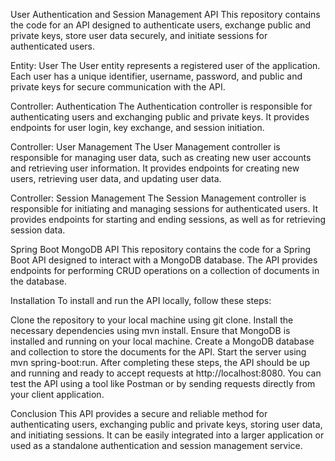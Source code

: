User Authentication and Session Management API
This repository contains the code for an API designed to authenticate users, exchange public and private keys, store user data securely, and initiate sessions for authenticated users.

Entity: User
The User entity represents a registered user of the application. Each user has a unique identifier, username, password, and public and private keys for secure communication with the API.

Controller: Authentication
The Authentication controller is responsible for authenticating users and exchanging public and private keys. It provides endpoints for user login, key exchange, and session initiation.

Controller: User Management
The User Management controller is responsible for managing user data, such as creating new user accounts and retrieving user information. It provides endpoints for creating new users, retrieving user data, and updating user data.

Controller: Session Management
The Session Management controller is responsible for initiating and managing sessions for authenticated users. It provides endpoints for starting and ending sessions, as well as for retrieving session data.

Spring Boot MongoDB API
This repository contains the code for a Spring Boot API designed to interact with a MongoDB database. The API provides endpoints for performing CRUD operations on a collection of documents in the database.

Installation
To install and run the API locally, follow these steps:

Clone the repository to your local machine using git clone.
Install the necessary dependencies using mvn install.
Ensure that MongoDB is installed and running on your local machine.
Create a MongoDB database and collection to store the documents for the API.
Start the server using mvn spring-boot:run.
After completing these steps, the API should be up and running and ready to accept requests at http://localhost:8080. You can test the API using a tool like Postman or by sending requests directly from your client application.

Conclusion
This API provides a secure and reliable method for authenticating users, exchanging public and private keys, storing user data, and initiating sessions. It can be easily integrated into a larger application or used as a standalone authentication and session management service.



